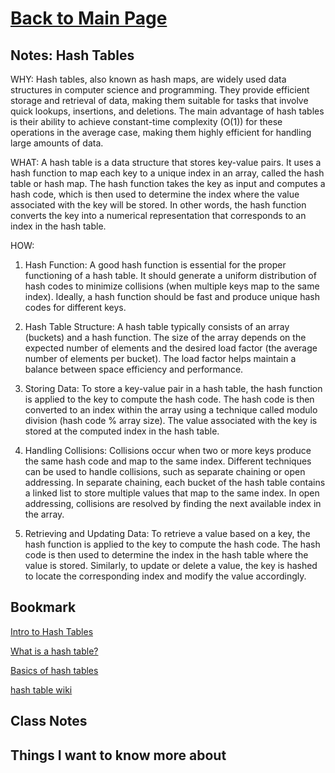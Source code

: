 # [Back to Main Page](https://reecerenninger.github.io/reading-notes/)

## Notes: Hash Tables

WHY:
Hash tables, also known as hash maps, are widely used data structures in computer science and programming. They provide efficient storage and retrieval of data, making them suitable for tasks that involve quick lookups, insertions, and deletions. The main advantage of hash tables is their ability to achieve constant-time complexity (O(1)) for these operations in the average case, making them highly efficient for handling large amounts of data.

WHAT:
A hash table is a data structure that stores key-value pairs. It uses a hash function to map each key to a unique index in an array, called the hash table or hash map. The hash function takes the key as input and computes a hash code, which is then used to determine the index where the value associated with the key will be stored. In other words, the hash function converts the key into a numerical representation that corresponds to an index in the hash table.

HOW:

1. Hash Function: A good hash function is essential for the proper functioning of a hash table. It should generate a uniform distribution of hash codes to minimize collisions (when multiple keys map to the same index). Ideally, a hash function should be fast and produce unique hash codes for different keys.

2. Hash Table Structure: A hash table typically consists of an array (buckets) and a hash function. The size of the array depends on the expected number of elements and the desired load factor (the average number of elements per bucket). The load factor helps maintain a balance between space efficiency and performance.

3. Storing Data: To store a key-value pair in a hash table, the hash function is applied to the key to compute the hash code. The hash code is then converted to an index within the array using a technique called modulo division (hash code % array size). The value associated with the key is stored at the computed index in the hash table.

4. Handling Collisions: Collisions occur when two or more keys produce the same hash code and map to the same index. Different techniques can be used to handle collisions, such as separate chaining or open addressing. In separate chaining, each bucket of the hash table contains a linked list to store multiple values that map to the same index. In open addressing, collisions are resolved by finding the next available index in the array.

5. Retrieving and Updating Data: To retrieve a value based on a key, the hash function is applied to the key to compute the hash code. The hash code is then used to determine the index in the hash table where the value is stored. Similarly, to update or delete a value, the key is hashed to locate the corresponding index and modify the value accordingly.

## Bookmark

[Intro to Hash Tables](https://codefellows.github.io/common_curriculum/data_structures_and_algorithms/Code_401/class-30/resources/Hashtables.html)

[What is a hash table?](https://www.youtube.com/watch?v=MfhjkfocRR0)

[Basics of hash tables](https://www.hackerearth.com/practice/data-structures/hash-tables/basics-of-hash-tables/tutorial/)

[hash table wiki](https://en.wikipedia.org/wiki/Hash_table)

## Class Notes

## Things I want to know more about
